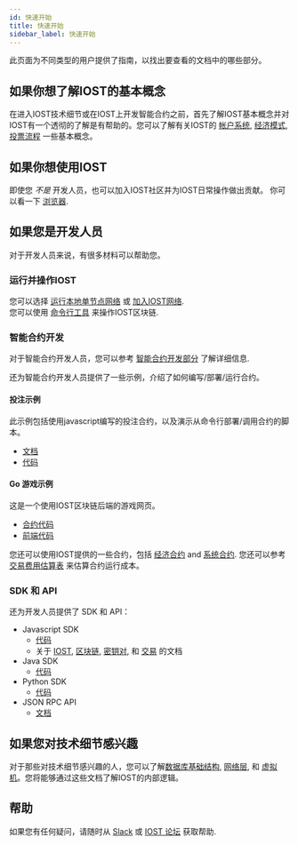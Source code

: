 ```yaml
---
id: 快速开始
title: 快速开始
sidebar_label: 快速开始
---
```


此页面为不同类型的用户提供了指南，以找出要查看的文档中的哪些部分。

## 如果你想了解IOST的基本概念

在进入IOST技术细节或在IOST上开发智能合约之前，首先了解IOST基本概念并对IOST有一个透彻的了解是有帮助的。您可以了解有关IOST的 [帐户系统](2-intro-of-iost/Account.md), [经济模式](2-intro-of-iost/Economic-model.md), [投票流程](2-intro-of-iost/Vote.md) 一些基本概念。


## 如果你想使用IOST

即使您 *不是* 开发人员，也可以加入IOST社区并为IOST日常操作做出贡献。
你可以看一下 [浏览器](https://www.iostabc.com).

## 如果您是开发人员

对于开发人员来说，有很多材料可以帮助您。

### 运行并操作IOST

您可以选择 [运行本地单节点网络](4-running-iost-node/LocalServer.md) 或 [加入IOST网络](4-running-iost-node/Deployment.md).   
您可以使用 [命令行工具](4-running-iost-node/iWallet.md) 来操作IOST区块链.

### 智能合约开发

对于智能合约开发人员，您可以参考 [智能合约开发部分](3-smart-contract/ContractStart.md) 了解详细信息.   

还为智能合约开发人员提供了一些示例，介绍了如何编写/部署/运行合约。

#### 投注示例

此示例包括使用javascript编写的投注合约，以及演示从命令行部署/调用合约的脚本。

* [文档](5-lucky-bet/LuckyBet.md)
* [代码](https://github.com/iost-official/luckybet_sample)

#### Go 游戏示例

这是一个使用IOST区块链后端的游戏网页。   

* [合约代码](https://github.com/iost-official/contracts/tree/master/demos)
* [前端代码](https://github.com/iost-official/gobang)

您还可以使用IOST提供的一些合约，包括 [经济合约](6-reference/EconContract.md) and [系统合约](6-reference/SystemContract.md). 您还可以参考 [交易费用估算表](6-reference/GasChargeTable.md) 来估算合约运行成本。

### SDK 和 API

还为开发人员提供了 SDK 和 API：

* Javascript SDK
	* [代码](https://github.com/iost-official/iost.js)
	* 关于 [IOST](7-iost-js/IOST-class.md), [区块链](7-iost-js/Blockchain-class.md), [密钥对](7-iost-js/KeyPair-class.md), 和 [交易](7-iost-js/Transaction-class.md) 的文档
* Java SDK
	* [代码](https://github.com/iost-official/java-sdk)
* Python SDK
	* [代码](https://github.com/iost-official/pyost)
* JSON RPC API
	* [文档](6-reference/API.md)

## 如果您对技术细节感兴趣

对于那些对技术细节感兴趣的人，您可以了解[数据库基础结构](2-intro-of-iost/Database.md), [网络层](2-intro-of-iost/Network-layer.md), 和 [虚拟机](2-intro-of-iost/VM.md)。您将能够通过这些文档了解IOST的内部逻辑。

## 帮助
如果您有任何疑问，请随时从 [Slack](https://iost-community.slack.com) 或 [IOST 论坛](https://forum.iost.io) 获取帮助.
